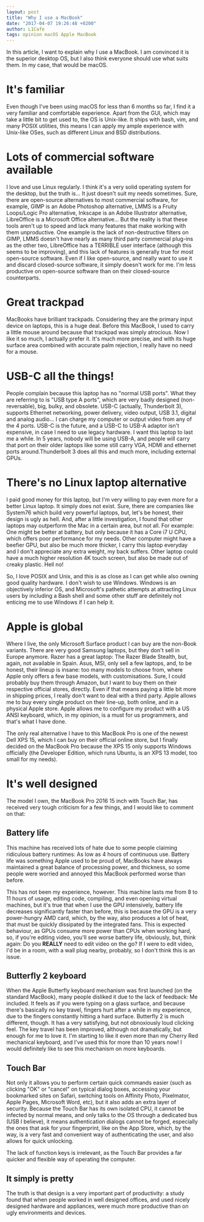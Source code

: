 ```yaml
---
layout: post
title: "Why I use a MacBook"
date: "2017-04-07 19:26:48 +0200"
author: L1Cafe
tags: opinion macOS Apple MacBook
---
```



In this article, I want to explain why I use a MacBook. I am convinced it is the superior desktop OS, but I also think everyone should use what suits them. In my case, that would be macOS.

# It's familiar

Even though I've been using macOS for less than 6 months so far, I find it a very familiar and comfortable experience. Apart from the GUI, which may take a little bit to get used to, the OS is Unix-like. It ships with bash, vim, and many POSIX utilities, this means I can apply my ample experience with Unix-like OSes, such as different Linux and BSD distributions.

# Lots of commercial software available

I love and use Linux regularly. I think it's a very solid operating system for the desktop, but the truth is... It just doesn't suit my needs sometimes. Sure, there are open-source alternatives to most commercial software, for example, GIMP is an Adobe Photoshop alternative, LMMS is a Fruity Loops/Logic Pro alternative, Inkscape is an Adobe Illustrator alternative, LibreOffice is a Microsoft Office alternative... But the reality is that these tools aren't up to speed and lack many features that make working with them unproductive. One example is the lack of non-destructive filters on GIMP, LMMS doesn't have nearly as many third party commercial plug-ins as the other two, LibreOffice has a TERRIBLE user interface (although this seems to be improving), and this lack of features is generally true for most open-source software. Even if I like open-source, and really want to use it and discard closed-source software, it simply doesn't work for me. I'm less productive on open-source software than on their closed-source counterparts.

# Great trackpad

MacBooks have brilliant trackpads. Considering they are the primary input device on laptops, this is a huge deal. Before this MacBook, I used to carry a little mouse around because that trackpad was simply atrocious. Now I like it so much, I actually prefer it. It's much more precise, and with its huge surface area combined with accurate palm rejection, I really have no need for a mouse.

# USB-C all the things!

People complain because this laptop has no "normal USB ports". What they are referring to is "USB type A ports", which are very badly designed (non-reversable), big, bulky, and obsolete. USB-C (actually, Thunderbolt 3), supports Ethernet networking, power delivery, video output, USB 3.1, digital and analog audio... I can charge my computer or output video from any of the 4 ports. USB-C is the future, and a USB-C to USB-A adaptor isn't expensive, in case I need to use legacy hardware. I want this laptop to last me a while. In 5 years, nobody will be using USB-A, and people will carry that port on their older laptops like some still carry VGA, HDMI and ethernet ports around.Thunderbolt 3 does all this and much more, including external GPUs.

# There's no Linux laptop alternative

I paid good money for this laptop, but I'm very willing to pay even more for a better Linux laptop. It simply does not exist. Sure, there are companies like System76 which build very powerful laptops, but, let's be honest, their design is ugly as hell. And, after a little investigation, I found that other laptops may outperform the Mac in a certain area, but not all. For example: One might be better at battery, but only because it has a Core i7 U CPU, which offers poor performance for my needs. Other computer might have a beefier GPU, but also be much more thicker, I carry this laptop everyday and I don't appreciate any extra weight, my back suffers. Other laptop could have a much higher resolution 4K touch screen, but also be made out of creaky plastic. Hell no!

So, I love POSIX and Unix, and this is as close as I can get while also owning good quality hardware. I don't wish to use Windows. Windows is an objectively inferior OS, and Microsoft's pathetic attempts at attracting Linux users by including a Bash shell and some other stuff are definitely not enticing me to use Windows if I can help it.

# Apple is global

Where I live, the only Microsoft Surface product I can buy are the non-Book variants. There are very good Samsung laptops, but they don't sell in Europe anymore. Razer has a great laptop: The Razer Blade Stealth, but, again, not available in Spain. Asus, MSI, only sell a few laptops, and, to be honest, their lineup is insane: too many models to choose from, where Apple only offers a few base models, with customisations. Sure, I could probably buy them through Amazon, but I want to buy them on their respective official stores, directly. Even if that means paying a little bit more in shipping prices, I really don't want to deal with a third party. Apple allows me to buy every single product on their line-up, both online, and in a physical Apple store. Apple allows me to configure my product with a US ANSI keyboard, which, in my opinion, is a must for us programmers, and that's what I have done.

The only real alternative I have to this MacBook Pro is one of the newest Dell XPS 15, which I can buy on their official online store, but I finally decided on the MacBook Pro because the XPS 15 only supports Windows officially (the Developer Edition, which runs Ubuntu, is an XPS 13 model, too small for my needs).

# It's well designed

The model I own, the MacBook Pro 2016 15 inch with Touch Bar, has received very tough criticism for a few things, and I would like to comment on that:

## Battery life

This machine has received lots of hate due to some people claiming ridiculous battery runtimes: As low as 4 hours of continuous use. Battery life was something Apple used to be proud of, MacBooks have always maintained a great balance of processing power, and thickness, so some people were worried and annoyed this MacBook performed worse than before.

This has not been my experience, however. This machine lasts me from 8 to 11 hours of usage, editing code, compiling, and even opening virtual machines, but it's true that when I use the GPU intensively, battery life decreases significantly faster than before, this is because the GPU is a very power-hungry AMD card, which, by the way, also produces a lot of heat, that must be quickly dissipated by the integrated fans. This is expected behaviour, as GPUs consume more power than CPUs when working hard, so, if you're editing video, you'll see worse battery life, obviously, but, think again: Do you **REALLY** need to edit video on the go? If I were to edit video, I'd be in a room, with a wall plug nearby, probably, so I don't think this is an issue.

## Butterfly 2 keyboard

When the Apple Butterfly keyboard mechanism was first launched (on the standard MacBook), many people disliked it due to the lack of feedback: Me included. It feels as if you were typing on a glass surface, and because there's basically no key travel, fingers hurt after a while in my experience, due to the fingers constantly hitting a hard surface. Butterfly 2 is much different, though. It has a very satisfying, but not obnoxiously loud clicking feel. The key travel has been improved, although not dramatically, but enough for me to love it. I'm starting to like it even more than my Cherry Red mechanical keyboard, and I've used this for more than 10 years now! I would definitely like to see this mechanism on more keyboards.

## Touch Bar

Not only it allows you to perform certain quick commands easier (such as clicking "OK" or "cancel" on typical dialog boxes, accessing your bookmarked sites on Safari, switching tools on Affinity Photo, Pixelmator, Apple Pages, Microsoft Word, etc), but it also adds an extra layer of security. Because the Touch Bar has its own isolated CPU, it cannot be infected by normal means, and only talks to the OS through a dedicated bus (USB I believe), it means authentication dialogs cannot be forged, especially the ones that ask for your fingerprint, like on the App Store, which, by the way, is a very fast and convenient way of authenticating the user, and also allows for quick unlocking.

The lack of function keys is irrelevant, as the Touch Bar provides a far quicker and flexible way of operating the computer.

## It simply is pretty

The truth is that design is a very important part of productivity: a study found that when people worked in well designed offices, and used nicely designed hardware and appliances, were much more productive than on ugly environments and devices.
